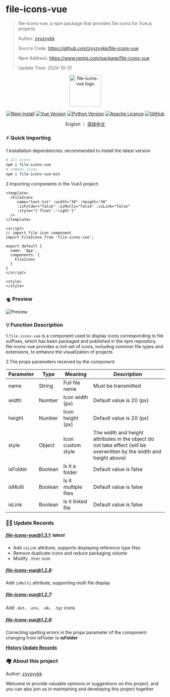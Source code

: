 # file-icons-vue

> file-icons-vue, a npm package that provides file icons for Vue.js projects
>
> Author: [zyyzyykk](https://github.com/zyyzyykk/)
>
> Source Code: https://github.com/zyyzyykk/file-icons-vue
>
> Npm Address: https://www.npmjs.com/package/file-icons-vue
>
> Update Time: 2024-10-31

<p align="center"><a href="https://www.npmjs.com/package/file-icons-vue" target="_blank" rel="noopener noreferrer"><img width="100" src="http://img.kkbapps.com/logo/file-icons-vue.png" alt="file-icons-vue logo"></a></p>

<p align="center">
  <a href="https://www.npmjs.com/package/file-icons-vue"><img src="https://img.shields.io/npm/dt/file-icons-vue" alt="Npm Install"></a>
  <a href="https://cn.vuejs.org/"><img src="https://img.shields.io/badge/vue-3.x-green?color=42b883" alt="Vue Version"></a>
  <a href="https://www.python.org/downloads/release/python-3111/"><img src="https://img.shields.io/badge/python-3.11-blue" alt="Python Version"></a>
  <a href="https://www.apache.org/licenses/"><img src="https://img.shields.io/badge/licence-Apache-orange" alt="Apache Licence"></a>
  <a href="https://github.com/zyyzyykk/file-icons-vue"><img src="https://img.shields.io/github/stars/zyyzyykk/file-icons-vue" alt="GitHub"></a>
</p>
<p align="center">English ｜ <a href="./doc/zh_CN/README.md" >简体中文</a></p>

### ⚡ Quick Importing

1.Installation dependencies: recommended to install the latest version

```sh
# all icons
npm i file-icons-vue
# common icons
npm i file-icons-vue-min
```

2.Importing components in the Vue3 project:

```vue
<template>
  <FileIcons 
     name="text.txt" :width="30" :height="30" 
     :isFolder="false" :isMulti="false" :isLink="false" 
     :style="{'float':'right'}" 
  />
</template>

<script>
// import file icon component
import FileIcons from 'file-icons-vue';

export default {
  name: 'App',
  components: {
    FileIcons
  }
}
</script>

<style>
</style>
```

### 🛸 Preview

![Preview](http://img.kkbapps.com/file-icons-vue/file-icons-vue-preview-1.3.1.png)

### 💡 Function Description

1.`file-icons-vue` is a component used to display icons corresponding to file suffixes, which has been packaged and published in the npm repository. file-icons-vue provides a rich set of icons, including common file types and extensions, to enhance the visualization of projects

2.The props parameters received by the component:

| Parameter | Type    | Meaning              | Description                                                  |
| --------- | ------- | -------------------- | ------------------------------------------------------------ |
| name      | String  | Full file name       | Must be transmitted                                          |
| width     | Number  | Icon width (px)      | Default value is 20 (px)                                     |
| height    | Number  | Icon height (px)     | Default value is 20 (px)                                     |
| style     | Object  | Icon custom style    | The width and height attributes in the object do not take effect (will be overwritten by the width and height above) |
| isFolder  | Boolean | Is it a folder       | Default value is false                                       |
| isMulti   | Boolean | Is it multiple files | Default value is false                                       |
| isLink    | Boolean | Is it linked file    | Default value is false                                       |

### 👨‍💻 Update Records

##### file-icons-vue@1.3.1: latest

- Add `isLink` attribute, supports displaying reference type files
- Remove duplicate icons and reduce packaging volume
- Modify `.html` icon

##### file-icons-vue@1.2.8: 

Add `isMulti` attribute, supporting multi file display

##### file-icons-vue@1.2.7:

Add `.dot`、`.env`、`.mk`、`.tgz` icons

##### file-icons-vue@1.2.6:

Correcting spelling errors in the props parameter of the component: changing from isFloder to **isFolder**

[**History Update Records**](./doc/en_US/UPDATE.md)

### 🏘️ About this project

Author: [zyyzyykk](https://github.com/zyyzyykk/)

Welcome to provide valuable opinions or suggestions on this project, and you can also join us in maintaining and developing this project together
